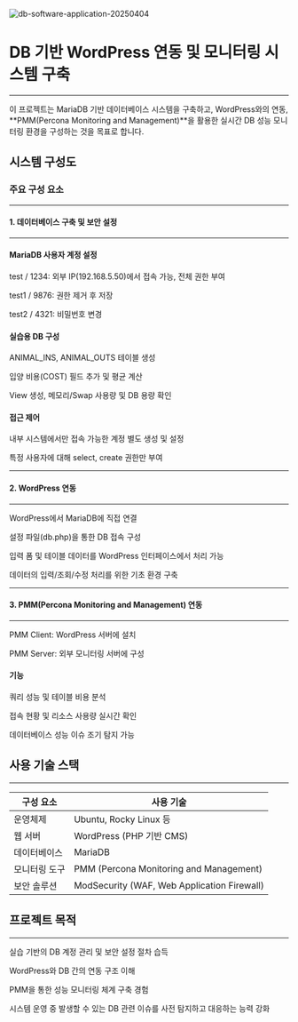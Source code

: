 ![db-software-application-20250404](https://github.com/user-attachments/assets/0e1c020c-fbf7-4342-a2b4-758aacdd1e4b)

# DB 기반 WordPress 연동 및 모니터링 시스템 구축
---

이 프로젝트는 MariaDB 기반 데이터베이스 시스템을 구축하고, WordPress와의 연동, **PMM(Percona Monitoring and Management)**을 활용한 실시간 DB 성능 모니터링 환경을 구성하는 것을 목표로 합니다.

## 시스템 구성도

### 주요 구성 요소

---
#### 1. 데이터베이스 구축 및 보안 설정
---

#### MariaDB 사용자 계정 설정

test / 1234: 외부 IP(192.168.5.50)에서 접속 가능, 전체 권한 부여

test1 / 9876: 권한 제거 후 저장

test2 / 4321: 비밀번호 변경

#### 실습용 DB 구성

ANIMAL_INS, ANIMAL_OUTS 테이블 생성

입양 비용(COST) 필드 추가 및 평균 계산

View 생성, 메모리/Swap 사용량 및 DB 용량 확인

#### 접근 제어

내부 시스템에서만 접속 가능한 계정 별도 생성 및 설정

특정 사용자에 대해 select, create 권한만 부여

---
#### 2. WordPress 연동
---

WordPress에서 MariaDB에 직접 연결

설정 파일(db.php)을 통한 DB 접속 구성

입력 폼 및 테이블 데이터를 WordPress 인터페이스에서 처리 가능

데이터의 입력/조회/수정 처리를 위한 기초 환경 구축

---
#### 3. PMM(Percona Monitoring and Management) 연동
---

PMM Client: WordPress 서버에 설치

PMM Server: 외부 모니터링 서버에 구성

#### 기능

쿼리 성능 및 테이블 비용 분석

접속 현황 및 리소스 사용량 실시간 확인

데이터베이스 성능 이슈 조기 탐지 가능

## 사용 기술 스택
---

| 구성 요소   | 사용 기술                                       |
| ------- | ------------------------------------------- |
| 운영체제    | Ubuntu, Rocky Linux 등                       |
| 웹 서버    | WordPress (PHP 기반 CMS)                      |
| 데이터베이스  | MariaDB                                     |
| 모니터링 도구 | PMM (Percona Monitoring and Management)     |
| 보안 솔루션  | ModSecurity (WAF, Web Application Firewall) |


## 프로젝트 목적
---

실습 기반의 DB 계정 관리 및 보안 설정 절차 습득

WordPress와 DB 간의 연동 구조 이해

PMM을 통한 성능 모니터링 체계 구축 경험

시스템 운영 중 발생할 수 있는 DB 관련 이슈를 사전 탐지하고 대응하는 능력 강화

